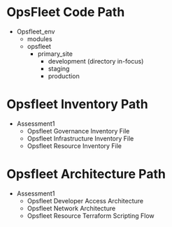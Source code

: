 # OpsFleet Code Path 
- Opsfleet_env 
    -  modules 
    - opsfleet 
        -  primary_site 
            - development (directory in-focus)
            - staging
            - production 
            
# Opsfleet Inventory Path
- Assessment1
    - Opsfleet Governance Inventory File
    - Opsfleet Infrastructure Inventory File
    - Opsfleet Resource Inventory File


# Opsfleet Architecture Path
- Assessment1
    - Opsfleet Developer Access Architecture
    - Opsfleet Network Architecture
    - Opsfleet Resource Terraform Scripting Flow 